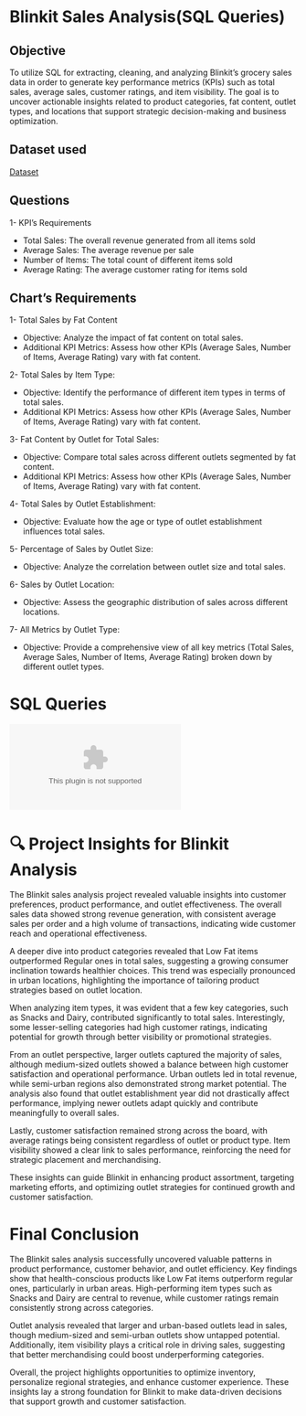 # Blinkit Sales Analysis(SQL Queries)

## Objective 
To utilize SQL for extracting, cleaning, and analyzing Blinkit’s grocery sales data in order to generate key performance metrics (KPIs) such as total sales, average sales, customer ratings, and item visibility. The goal is to uncover actionable insights related to product categories, fat content, outlet types, and locations that support strategic decision-making and business optimization.

## Dataset used
<a href="https://github.com/Nikhil-29-11/Blinkit-Sales-Analysis-SQL/blob/main/BlinkIT%20Grocery%20Data.csv">Dataset</a>

## Questions

1- KPI’s Requirements
- Total Sales: The overall revenue generated from all items sold
- Average Sales: The average revenue per sale
- Number of Items: The total count of different items sold
- Average Rating: The average customer rating for items sold
## Chart’s Requirements
1- Total Sales by Fat Content
- Objective: Analyze the impact of fat content on total sales.
- Additional KPI Metrics: Assess how other KPIs (Average Sales, Number of Items, Average Rating) vary with fat 
content.

2- Total Sales by Item Type:
- Objective: Identify the performance of different item types in terms of total sales.
- Additional KPI Metrics: Assess how other KPIs (Average Sales, Number of Items, Average Rating) vary with fat content.

3-  Fat Content by Outlet for Total Sales:
- Objective: Compare total sales across different outlets segmented by fat content.
- Additional KPI Metrics: Assess how other KPIs (Average Sales, Number of Items, Average Rating) vary with fat content.

4- Total Sales by Outlet Establishment:
- Objective: Evaluate how the age or type of outlet establishment influences total sales.

5- Percentage of Sales by Outlet Size:
- Objective: Analyze the correlation between outlet size and total sales.

6- Sales by Outlet Location:
- Objective: Assess the geographic distribution of sales across different locations.

7- All Metrics by Outlet Type:
- Objective: Provide a comprehensive view of all key metrics (Total Sales, Average Sales, Number of 	Items, Average Rating) broken down by different outlet types.

# SQL Queries
![Blinkit Sales](https://github.com/Nikhil-29-11/Blinkit-Sales-Analysis-SQL/blob/main/Query%20Doc.docx)

# 🔍 Project Insights for Blinkit Analysis
The Blinkit sales analysis project revealed valuable insights into customer preferences, product performance, and outlet effectiveness. The overall sales data showed strong revenue generation, with consistent average sales per order and a high volume of transactions, indicating wide customer reach and operational effectiveness.

A deeper dive into product categories revealed that Low Fat items outperformed Regular ones in total sales, suggesting a growing consumer inclination towards healthier choices. This trend was especially pronounced in urban locations, highlighting the importance of tailoring product strategies based on outlet location.

When analyzing item types, it was evident that a few key categories, such as Snacks and Dairy, contributed significantly to total sales. Interestingly, some lesser-selling categories had high customer ratings, indicating potential for growth through better visibility or promotional strategies.

From an outlet perspective, larger outlets captured the majority of sales, although medium-sized outlets showed a balance between high customer satisfaction and operational performance. Urban outlets led in total revenue, while semi-urban regions also demonstrated strong market potential. The analysis also found that outlet establishment year did not drastically affect performance, implying newer outlets adapt quickly and contribute meaningfully to overall sales.

Lastly, customer satisfaction remained strong across the board, with average ratings being consistent regardless of outlet or product type. Item visibility showed a clear link to sales performance, reinforcing the need for strategic placement and merchandising.

These insights can guide Blinkit in enhancing product assortment, targeting marketing efforts, and optimizing outlet strategies for continued growth and customer satisfaction.

# Final Conclusion
The Blinkit sales analysis successfully uncovered valuable patterns in product performance, customer behavior, and outlet efficiency. Key findings show that health-conscious products like Low Fat items outperform regular ones, particularly in urban areas. High-performing item types such as Snacks and Dairy are central to revenue, while customer ratings remain consistently strong across categories.

Outlet analysis revealed that larger and urban-based outlets lead in sales, though medium-sized and semi-urban outlets show untapped potential. Additionally, item visibility plays a critical role in driving sales, suggesting that better merchandising could boost underperforming categories.

Overall, the project highlights opportunities to optimize inventory, personalize regional strategies, and enhance customer experience. These insights lay a strong foundation for Blinkit to make data-driven decisions that support growth and customer satisfaction.

